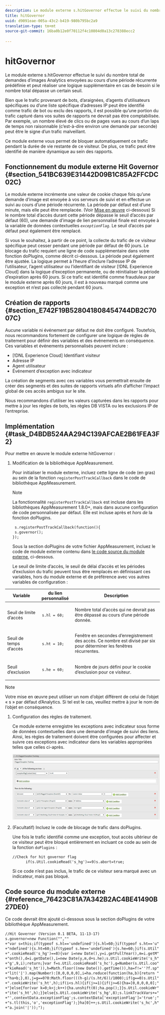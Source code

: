 ```yaml
---
description: Le module externe s.hitGovernor effectue le suivi du nombre total de demandes d’images Analytics envoyées au cours d’une période récurrente prédéfinie et peut réaliser une logique supplémentaire en cas de besoin si le nombre total dépasse un certain seuil.
title: hitGovernor
uuid: d9091eae-005a-43c2-b419-980b795bc2a9
translation-type: tm+mt
source-git-commit: 16ba0b12e0f70112f4c10804d0a13c278388ecc2

---
```



# hitGovernor

Le module externe s.hitGovernor effectue le suivi du nombre total de demandes d’images Analytics envoyées au cours d’une période récurrente prédéfinie et peut réaliser une logique supplémentaire en cas de besoin si le nombre total dépasse un certain seuil.

Bien que le trafic provenant de bots, d’araignées, d’agents d’utilisateurs spécifiques ou d’une liste spécifique d’adresses IP peut être identifié comme trafic de bot ou exclu des rapports, il est possible qu’une portion du trafic capturé dans vos suites de rapports ne devrait pas être comptabilisée. Par exemple, un nombre élevé de clics ou de pages vues au cours d’un laps de temps non raisonnable (c’est-à-dire environ une demande par seconde) peut être le signe d’un trafic malveillant.

Ce module externe vous permet de bloquer automatiquement ce trafic pendant la durée de vie restante de ce visiteur. De plus, ce trafic peut être identifié de manière dynamique au sein des rapports.

## Fonctionnement du module externe Hit Governor {#section_541BC639E31442D09B1C85A2FFCDC02C}

Le module externe incrémente une valeur de cookie chaque fois qu’une demande d’image est envoyée à vos serveurs de suivi et en effectue un suivi au cours d’une période récurrente. La période par défaut est d’une minute, mais elle peut être remplacée. (Voir [Mise en œuvre](/help/implement/js-implementation/plugins/hitgovernor.md#task_D4BDB524AA294C139AFCAE2B61FEA3F2) ci-dessous) Si le nombre total d’accès durant cette période dépasse le seuil d’accès par défaut (60), une demande d’image de lien personnalisé finale est envoyée à la variable de données contextuelles *`exceptionFlag`*. Le seuil d’accès par défaut peut également être remplacé.

Si vous le souhaitez, à partir de ce point, la collecte du trafic de ce visiteur spécifique peut cesser pendant une période par défaut de 60 jours. Le blocage du trafic requiert une ligne de code supplémentaire dans votre fonction doPlugins, comme décrit ci-dessous. La période peut également être ajustée. La logique permet à l’heure d’inclure l’adresse IP de l’utilisateur, l’agent utilisateur ou l’identifiant de visiteur [!DNL Experience Cloud] dans la logique d’exception permanente, ou de réinitialiser la période d’expiration après 60 jours. Si ce trafic est identifié comme frauduleux par le module externe après 60 jours, il est à nouveau marqué comme une exception et n’est pas collecté pendant 60 jours.

## Création de rapports {#section_E742F19B528041808454744DB2C7007C}

Aucune variable ni événement par défaut ne doit être configuré. Toutefois, nous recommandons fortement de configurer une logique de règles de traitement pour définir des variables et des événements en conséquence. Ces variables et événements personnalisés peuvent inclure :

* [!DNL Experience Cloud] Identifiant visiteur
* Adresse IP
* Agent utilisateur
* Événement d’exception avec indicateur

La création de segments avec ces variables vous permettrait ensuite de créer des segments et des suites de rapports virtuels afin d’afficher l’impact global de ces accès ambigus sur le site.

Nous recommandons d’utiliser les valeurs capturées dans les rapports pour mettre à jour les règles de bots, les règles DB VISTA ou les exclusions IP de l’entreprise.

## Implémentation {#task_D4BDB524AA294C139AFCAE2B61FEA3F2}

Pour mettre en œuvre le module externe hitGovernor :

1. Modification de la bibliothèque AppMeasurement.

   Pour initialiser le module externe, incluez cette ligne de code (en gras) au sein de la fonction `registerPostTrackCallback` dans le code de bibliothèque AppMeasurement.

   >[!NOTE]
   >
   >La fonctionnalité `registerPostTrackCallback` est incluse dans les bibliothèques AppMeasurement 1.8.0+, mais dans aucune configuration de code personnalisée par défaut. Elle est incluse après et *hors de* la fonction doPlugins.

   ```
    s.registerPostTrackCallback(function(){ 
    s.governor();
   }); 
   ```

   Sous la section doPlugins de votre fichier AppMeasurement, incluez le code de module externe contenu dans [le code source du module externe](/help/implement/js-implementation/plugins/hitgovernor.md#reference_76423C81A7A342B2AC4BE41490B27DE0), ci-dessous.

   Le seuil de limite d’accès, le seuil de délai d’accès et les périodes d’exclusion du trafic peuvent tous être remplacés en définissant ces variables, hors du module externe et de préférence avec vos autres variables de configuration :

<table id="table_9959A40F5F0B40B39DB86E21D03E25FD"> 
 <thead> 
  <tr> 
   <th colname="col1" class="entry"> Variable </th> 
   <th colname="col2" class="entry"> du lien personnalisé </th> 
   <th colname="col3" class="entry"> Description </th> 
  </tr> 
 </thead>
 <tbody> 
  <tr> 
   <td colname="col1"> <p>Seuil de limite d’accès </p> </td> 
   <td colname="col2"> <p> <code> s.hl = 60; </code> </p> </td> 
   <td colname="col3"> <p>Nombre total d’accès qui ne devrait pas être dépassé au cours d’une période donnée. </p> </td> 
  </tr> 
  <tr> 
   <td colname="col1"> <p>Seuil de temps d’accès </p> </td> 
   <td colname="col2"> <p> <code> s.ht = 10; </code> </p> </td> 
   <td colname="col3"> <p>Fenêtre en secondes d’enregistrement des accès. Ce nombre est divisé par six pour déterminer les fenêtres récurrentes. </p> </td> 
  </tr> 
  <tr> 
   <td colname="col1"> <p>Seuil d’exclusion </p> </td> 
   <td colname="col2"> <p> <code> s.he = 60; </code> </p> </td> 
   <td colname="col3"> <p>Nombre de jours défini pour le cookie d’exclusion pour ce visiteur. </p> </td> 
  </tr> 
 </tbody> 
</table>

>[!NOTE]
>
>Votre mise en œuvre peut utiliser un nom d’objet différent de celui de l’objet « s » par défaut d’Analytics. Si tel est le cas, veuillez mettre à jour le nom de l’objet en conséquence.

1. Configuration des règles de traitement.

   Ce module externe enregistre les exceptions avec indicateur sous forme de données contextuelles dans une demande d’image de suivi des liens. Ainsi, les règles de traitement doivent être configurées pour affecter et suivre ces exceptions avec indicateur dans les variables appropriées telles que celles ci-après.

   ![](assets/hitgov-config.png)

1. (Facultatif) Incluez le code de blocage de trafic dans doPlugins.

   Une fois le trafic identifié comme une exception, tout accès ultérieur de ce visiteur peut être bloqué entièrement en incluant ce code au sein de la fonction `doPlugins` :

   ```
   //Check for hit governor flag 
         if(s.Util.cookieRead('s_hg')==9)s.abort=true;
   ```

   Si ce code n’est pas inclus, le trafic de ce visiteur sera marqué avec un indicateur, mais pas bloqué.

## Code source du module externe {#reference_76423C81A7A342B2AC4BE41490B27DE0}

Ce code devrait être ajouté ci-dessous sous la section doPlugins de votre bibliothèque AppMeasurement.

```
//Hit Governor (Version 0.1 BETA, 11-13-17) 
s.governor=new Function("","" 
+"var s=this;if(typeof s.hl=='undefined'){s.hl=60;}if(typeof s.ht=='u" 
+"ndefined'){s.ht=60;}if(typeof s.he=='undefined'){s.he=60;}if(s.Util" 
+".cookieRead('s_hg')==8){var i=new Date(),y=i.getFullYear(),m=i.getM" 
+"onth(),d=i.getDate(),i=new Date(y,m,d+s.he);s.Util.cookieWrite('s_h" 
+"g',9,i);return;}var f=s.Util.cookieRead('s_hc'),g=Number(s.Util.coo" 
+"kieRead('s_ht')),h=Math.floor((new Date()).getTime()),ha=f!=''?f.sp" 
+"lit('|').map(Number):[0,0,0,0,0],i=ha.reduce(function(ha,b){return " 
+"ha+b;},0),j=g==0?0:Math.floor(((h-g)/(s.ht/6))/1000);if(g==0)s.Util" 
+".cookieWrite('s_ht',h);if(i<s.hl){if(j>=1){if(j>=6){ha=[0,0,0,0,0];" 
+"}else{for(var k=0;k<j;k++){ha.unshift(0);ha.pop();}}s.Util.cookieWr" 
+"ite('s_ht',h);}}else{s.Util.cookieWrite('s_hg',8);s.linkTrackVars+=" 
+"',contextData.exceptionFlag';s.contextData['exceptionFlag']='true';" 
+"s.tl(this,'o','exceptionFlag');}ha[0]++;s.Util.cookieWrite('s_hc',h" 
+"a.join('|'));"); 
```

